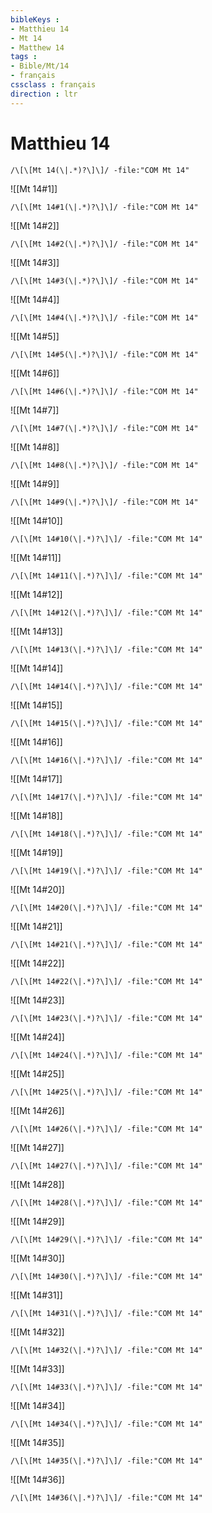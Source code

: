 ```yaml
---
bibleKeys : 
- Matthieu 14
- Mt 14
- Matthew 14
tags : 
- Bible/Mt/14
- français
cssclass : français
direction : ltr
---
```


# Matthieu 14

```query
/\[\[Mt 14(\|.*)?\]\]/ -file:"COM Mt 14"
```



![[Mt 14#1]]

```query
/\[\[Mt 14#1(\|.*)?\]\]/ -file:"COM Mt 14"
```

![[Mt 14#2]]

```query
/\[\[Mt 14#2(\|.*)?\]\]/ -file:"COM Mt 14"
```

![[Mt 14#3]]

```query
/\[\[Mt 14#3(\|.*)?\]\]/ -file:"COM Mt 14"
```

![[Mt 14#4]]

```query
/\[\[Mt 14#4(\|.*)?\]\]/ -file:"COM Mt 14"
```

![[Mt 14#5]]

```query
/\[\[Mt 14#5(\|.*)?\]\]/ -file:"COM Mt 14"
```

![[Mt 14#6]]

```query
/\[\[Mt 14#6(\|.*)?\]\]/ -file:"COM Mt 14"
```

![[Mt 14#7]]

```query
/\[\[Mt 14#7(\|.*)?\]\]/ -file:"COM Mt 14"
```

![[Mt 14#8]]

```query
/\[\[Mt 14#8(\|.*)?\]\]/ -file:"COM Mt 14"
```

![[Mt 14#9]]

```query
/\[\[Mt 14#9(\|.*)?\]\]/ -file:"COM Mt 14"
```

![[Mt 14#10]]

```query
/\[\[Mt 14#10(\|.*)?\]\]/ -file:"COM Mt 14"
```

![[Mt 14#11]]

```query
/\[\[Mt 14#11(\|.*)?\]\]/ -file:"COM Mt 14"
```

![[Mt 14#12]]

```query
/\[\[Mt 14#12(\|.*)?\]\]/ -file:"COM Mt 14"
```

![[Mt 14#13]]

```query
/\[\[Mt 14#13(\|.*)?\]\]/ -file:"COM Mt 14"
```

![[Mt 14#14]]

```query
/\[\[Mt 14#14(\|.*)?\]\]/ -file:"COM Mt 14"
```

![[Mt 14#15]]

```query
/\[\[Mt 14#15(\|.*)?\]\]/ -file:"COM Mt 14"
```

![[Mt 14#16]]

```query
/\[\[Mt 14#16(\|.*)?\]\]/ -file:"COM Mt 14"
```

![[Mt 14#17]]

```query
/\[\[Mt 14#17(\|.*)?\]\]/ -file:"COM Mt 14"
```

![[Mt 14#18]]

```query
/\[\[Mt 14#18(\|.*)?\]\]/ -file:"COM Mt 14"
```

![[Mt 14#19]]

```query
/\[\[Mt 14#19(\|.*)?\]\]/ -file:"COM Mt 14"
```

![[Mt 14#20]]

```query
/\[\[Mt 14#20(\|.*)?\]\]/ -file:"COM Mt 14"
```

![[Mt 14#21]]

```query
/\[\[Mt 14#21(\|.*)?\]\]/ -file:"COM Mt 14"
```

![[Mt 14#22]]

```query
/\[\[Mt 14#22(\|.*)?\]\]/ -file:"COM Mt 14"
```

![[Mt 14#23]]

```query
/\[\[Mt 14#23(\|.*)?\]\]/ -file:"COM Mt 14"
```

![[Mt 14#24]]

```query
/\[\[Mt 14#24(\|.*)?\]\]/ -file:"COM Mt 14"
```

![[Mt 14#25]]

```query
/\[\[Mt 14#25(\|.*)?\]\]/ -file:"COM Mt 14"
```

![[Mt 14#26]]

```query
/\[\[Mt 14#26(\|.*)?\]\]/ -file:"COM Mt 14"
```

![[Mt 14#27]]

```query
/\[\[Mt 14#27(\|.*)?\]\]/ -file:"COM Mt 14"
```

![[Mt 14#28]]

```query
/\[\[Mt 14#28(\|.*)?\]\]/ -file:"COM Mt 14"
```

![[Mt 14#29]]

```query
/\[\[Mt 14#29(\|.*)?\]\]/ -file:"COM Mt 14"
```

![[Mt 14#30]]

```query
/\[\[Mt 14#30(\|.*)?\]\]/ -file:"COM Mt 14"
```

![[Mt 14#31]]

```query
/\[\[Mt 14#31(\|.*)?\]\]/ -file:"COM Mt 14"
```

![[Mt 14#32]]

```query
/\[\[Mt 14#32(\|.*)?\]\]/ -file:"COM Mt 14"
```

![[Mt 14#33]]

```query
/\[\[Mt 14#33(\|.*)?\]\]/ -file:"COM Mt 14"
```

![[Mt 14#34]]

```query
/\[\[Mt 14#34(\|.*)?\]\]/ -file:"COM Mt 14"
```

![[Mt 14#35]]

```query
/\[\[Mt 14#35(\|.*)?\]\]/ -file:"COM Mt 14"
```

![[Mt 14#36]]

```query
/\[\[Mt 14#36(\|.*)?\]\]/ -file:"COM Mt 14"
```

